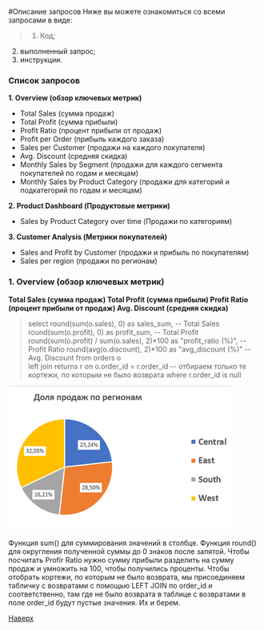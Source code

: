 <a id="up"></a>
#Описание запросов
Ниже вы можете ознакомиться со всеми запросами в виде:

>1. Код;
2. выполненный запрос;
3. инструкции.

### Список запросов
__1. Overview (обзор ключевых метрик)__
- Total Sales (сумма продаж)
- Total Profit (сумма прибыли)
- Profit Ratio (процент прибыли от продаж)
- Profit per Order (прибыль каждого заказа)
- Sales per Customer (продажи на каждого покупателя)
- Avg. Discount (средняя скидка)
- Monthly Sales by Segment (продажи для каждого сегмента покупателей по годам и месяцам)
- Monthly Sales by Product Category (продажи для категорий и подкатегорий по годам и месяцам)

__2. Product Dashboard (Продуктовые метрики)__
- Sales by Product Category over time (Продажи по категориям)

__3. Customer Analysis (Метрики покупателей)__
- Sales and Profit by Customer (продажи и прибыль по покупателям)
- Sales per region (продажи по регионам)

### 1. Overview (обзор ключевых метрик)
__Total Sales (сумма продаж)
Total Profit (сумма прибыли)
Profit Ratio (процент прибыли от продаж)
Avg. Discount (средняя скидка)__

>select
>   round(sum(o.sales), 0) as sales_sum, -- Total Sales
>   round(sum(o.profit), 0) as profit_sum, -- Total Profit
>   round(sum(o.profit) / sum(o.sales), 2)*100 as "profit_ratio (%)", -- Profit Ratio
>   round(avg(o.discount), 2)*100 as "avg_discount (%)" -- Avg. Discount
>from orders o                    
>left join returns r
>	on o.order_id = r.order_id  -- отбираем только те кортежи, по которым не было возврата
>where r.order_id is null

![salesRegion](https://github.com/sadokhin/DE-101/blob/9afa5d0077224da091bc566d025d27b0e1d2c584/img/salesregion.png)

Функция sum() для суммирования значений в столбце. Функция round() для округления полученной суммы до 0 знаков после запятой. Чтобы посчитать Profir Ratio нужно сумму прибыли разделить на сумму продаж и умножить на 100, чтобы получились проценты. Чтобы отобрать кортежи, по которым не было возврата, мы присоединяем табличку с возвратами с помощью LEFT JOIN по order_id и соответственно, там где не было возврата в таблице с возвратами в поле order_id будут пустые значения. Их и берем.


[Наверх](#up)
